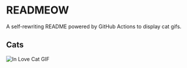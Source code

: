 # READMEOW

A self-rewriting README powered by GitHub Actions to display cat gifs.

## Cats

![In Love Cat GIF](https://media1.giphy.com/media/v1.Y2lkPTlhY2QwMmRhaG00eGR2dmdtaHRwNGdzcWh5aGdmcm51NmExdnR4ZW8zNmFiNWdjbiZlcD12MV9naWZzX3NlYXJjaCZjdD1n/MDJ9IbxxvDUQM/200.gif)
